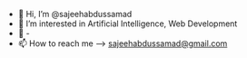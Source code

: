 - 👋 Hi, I’m @sajeehabdussamad
- 👀 I’m interested in Artificial Intelligence, Web Development
- 🌱 -
- 📫 How to reach me --> sajeehabdussamad@gmail.com

<!---
sajeehabdussamad/sajeehabdussamad is a ✨ special ✨ repository because its `README.md` (this file) appears on your GitHub profile.
You can click the Preview link to take a look at your changes.
--->

